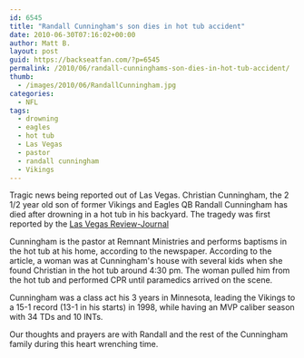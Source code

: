 ```yaml
---
id: 6545
title: "Randall Cunningham's son dies in hot tub accident"
date: 2010-06-30T07:16:02+00:00
author: Matt B.
layout: post
guid: https://backseatfan.com/?p=6545
permalink: /2010/06/randall-cunninghams-son-dies-in-hot-tub-accident/
thumb:
  - /images/2010/06/RandallCunningham.jpg
categories:
  - NFL
tags:
  - drowning
  - eagles
  - hot tub
  - Las Vegas
  - pastor
  - randall cunningham
  - Vikings
---
```


<div class="entry">
  <p>
    Tragic news being reported out of Las Vegas. Christian Cunningham, the 2 1/2 year old son of former Vikings and Eagles QB Randall Cunningham has died after drowning in a hot tub in his backyard. The tragedy was first reported by the <a href="https://www.lvrj.com/sports/son-of-ex-rebel-drowns-97458929.html">Las Vegas Review-Journal</a>
  </p>

  <p>
    Cunningham is the pastor at Remnant Ministries and performs baptisms in the hot tub at his home, according to the newspaper. According to the article, a woman was at Cunningham's house with several kids when she found Christian in the hot tub around 4:30 pm. The woman pulled him from the hot tub and performed CPR until paramedics arrived on the scene.
  </p>

  <p>
    Cunningham was a class act his 3 years in Minnesota, leading the Vikings to a 15-1 record (13-1 in his starts) in 1998, while having an MVP caliber season with 34 TDs and 10 INTs.
  </p>

  <p>
    Our thoughts and prayers are with Randall and the rest of the Cunningham family during this heart wrenching time.
  </p>
</div>
